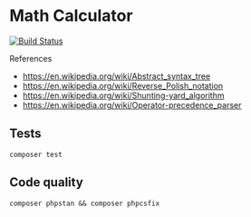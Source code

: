 # Math Calculator
[![Build Status](https://travis-ci.com/ksaveras/math-calculator.svg?branch=master)](https://travis-ci.com/ksaveras/math-calculator)

References

* https://en.wikipedia.org/wiki/Abstract_syntax_tree
* https://en.wikipedia.org/wiki/Reverse_Polish_notation
* https://en.wikipedia.org/wiki/Shunting-yard_algorithm
* https://en.wikipedia.org/wiki/Operator-precedence_parser

## Tests

```
composer test
```

## Code quality

```
composer phpstan && composer phpcsfix
```
